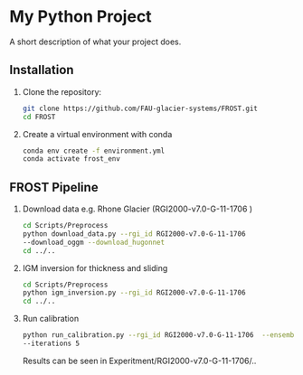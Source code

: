 # My Python Project

A short description of what your project does.

## Installation

1. Clone the repository:
   ```bash
   git clone https://github.com/FAU-glacier-systems/FROST.git
   cd FROST

2. Create a virtual environment with conda
   ```bash
   conda env create -f environment.yml
   conda activate frost_env
      ```

## FROST Pipeline

1. Download data e.g. Rhone Glacier (RGI2000-v7.0-G-11-1706 )
   ```bash
   cd Scripts/Preprocess
   python download_data.py --rgi_id RGI2000-v7.0-G-11-1706 
   --download_oggm --download_hugonnet
   cd ../..
      ```

2. IGM inversion for thickness and sliding
   ```bash
   cd Scripts/Preprocess
   python igm_inversion.py --rgi_id RGI2000-v7.0-G-11-1706 
   cd ../..
   ```

3. Run calibration
   ```bash
   python run_calibration.py --rgi_id RGI2000-v7.0-G-11-1706  --ensemble_size 3 
   --iterations 5
   ```
   Results can be seen in Experitment/RGI2000-v7.0-G-11-1706/..